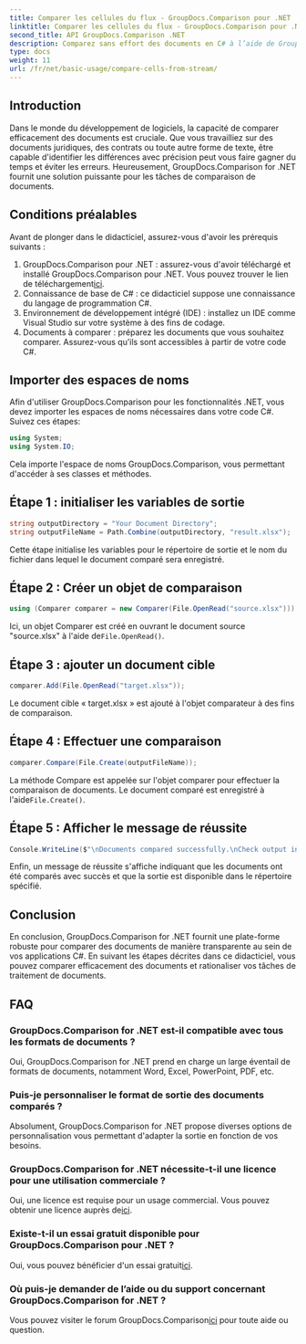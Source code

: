 ```yaml
---
title: Comparer les cellules du flux - GroupDocs.Comparison pour .NET
linktitle: Comparer les cellules du flux - GroupDocs.Comparison pour .NET
second_title: API GroupDocs.Comparison .NET
description: Comparez sans effort des documents en C# à l’aide de GroupDocs.Comparison for .NET. Rationalisez facilement vos tâches de traitement de documents.
type: docs
weight: 11
url: /fr/net/basic-usage/compare-cells-from-stream/
---
```

## Introduction
Dans le monde du développement de logiciels, la capacité de comparer efficacement des documents est cruciale. Que vous travailliez sur des documents juridiques, des contrats ou toute autre forme de texte, être capable d'identifier les différences avec précision peut vous faire gagner du temps et éviter les erreurs. Heureusement, GroupDocs.Comparison for .NET fournit une solution puissante pour les tâches de comparaison de documents.
## Conditions préalables
Avant de plonger dans le didacticiel, assurez-vous d'avoir les prérequis suivants :
1.  GroupDocs.Comparison pour .NET : assurez-vous d'avoir téléchargé et installé GroupDocs.Comparison pour .NET. Vous pouvez trouver le lien de téléchargement[ici](https://releases.groupdocs.com/comparison/net/).
2. Connaissance de base de C# : ce didacticiel suppose une connaissance du langage de programmation C#.
3. Environnement de développement intégré (IDE) : installez un IDE comme Visual Studio sur votre système à des fins de codage.
4. Documents à comparer : préparez les documents que vous souhaitez comparer. Assurez-vous qu’ils sont accessibles à partir de votre code C#.

## Importer des espaces de noms
Afin d'utiliser GroupDocs.Comparison pour les fonctionnalités .NET, vous devez importer les espaces de noms nécessaires dans votre code C#. Suivez ces étapes:

```csharp
using System;
using System.IO;
```
Cela importe l'espace de noms GroupDocs.Comparison, vous permettant d'accéder à ses classes et méthodes.

## Étape 1 : initialiser les variables de sortie
```csharp
string outputDirectory = "Your Document Directory";
string outputFileName = Path.Combine(outputDirectory, "result.xlsx");
```
Cette étape initialise les variables pour le répertoire de sortie et le nom du fichier dans lequel le document comparé sera enregistré.
## Étape 2 : Créer un objet de comparaison
```csharp
using (Comparer comparer = new Comparer(File.OpenRead("source.xlsx")))
```
 Ici, un objet Comparer est créé en ouvrant le document source "source.xlsx" à l'aide de`File.OpenRead()`.
## Étape 3 : ajouter un document cible
```csharp
comparer.Add(File.OpenRead("target.xlsx"));
```
Le document cible « target.xlsx » est ajouté à l'objet comparateur à des fins de comparaison.
## Étape 4 : Effectuer une comparaison
```csharp
comparer.Compare(File.Create(outputFileName));
```
 La méthode Compare est appelée sur l'objet comparer pour effectuer la comparaison de documents. Le document comparé est enregistré à l'aide`File.Create()`.
## Étape 5 : Afficher le message de réussite
```csharp
Console.WriteLine($"\nDocuments compared successfully.\nCheck output in {outputDirectory}.");
```
Enfin, un message de réussite s'affiche indiquant que les documents ont été comparés avec succès et que la sortie est disponible dans le répertoire spécifié.

## Conclusion
En conclusion, GroupDocs.Comparison for .NET fournit une plate-forme robuste pour comparer des documents de manière transparente au sein de vos applications C#. En suivant les étapes décrites dans ce didacticiel, vous pouvez comparer efficacement des documents et rationaliser vos tâches de traitement de documents.
## FAQ
### GroupDocs.Comparison for .NET est-il compatible avec tous les formats de documents ?
Oui, GroupDocs.Comparison for .NET prend en charge un large éventail de formats de documents, notamment Word, Excel, PowerPoint, PDF, etc.
### Puis-je personnaliser le format de sortie des documents comparés ?
Absolument, GroupDocs.Comparison for .NET propose diverses options de personnalisation vous permettant d'adapter la sortie en fonction de vos besoins.
### GroupDocs.Comparison for .NET nécessite-t-il une licence pour une utilisation commerciale ?
 Oui, une licence est requise pour un usage commercial. Vous pouvez obtenir une licence auprès de[ici](https://purchase.groupdocs.com/buy).
### Existe-t-il un essai gratuit disponible pour GroupDocs.Comparison pour .NET ?
 Oui, vous pouvez bénéficier d'un essai gratuit[ici](https://releases.groupdocs.com/).
### Où puis-je demander de l’aide ou du support concernant GroupDocs.Comparison for .NET ?
 Vous pouvez visiter le forum GroupDocs.Comparison[ici](https://forum.groupdocs.com/c/comparison/12) pour toute aide ou question.